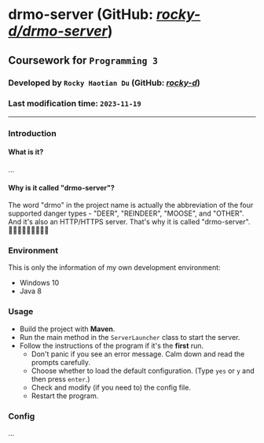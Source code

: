 # **drmo-server** (GitHub: *[rocky-d/drmo-server](https://github.com/rocky-d/drmo-server)*)

## Coursework for `Programming 3`

### Developed by `Rocky Haotian Du` (GitHub: *[rocky-d](https://github.com/rocky-d)*)

### Last modification time: `2023-11-19`

------

### Introduction

#### What is it?

...

#### Why is it called "drmo-server"?

The word "drmo" in the project name is actually the abbreviation of the four supported danger types - "DEER", "REINDEER", "MOOSE", and "OTHER". And it's also an HTTP/HTTPS server. That's why it is called "drmo-server". 🎄🎄🎄🦌🦌🦌🌐🌐🌐

### Environment

This is only the information of my own development environment:

- Windows 10
- Java 8

### Usage

- Build the project with **Maven**.
- Run the main method in the `ServerLauncher` class to start the server.
- Follow the instructions of the program if it's the **first** run.
  - Don't panic if you see an error message. Calm down and read the prompts carefully.
  - Choose whether to load the default configuration. (Type `yes` or `y` and then press `enter`.)
  - Check and modify (if you need to) the config file.
  - Restart the program.

### Config

...

